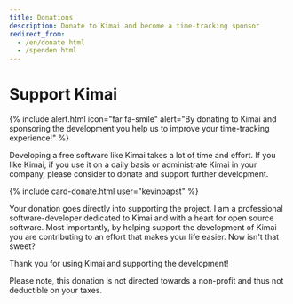 ```yaml
---
title: Donations
description: Donate to Kimai and become a time-tracking sponsor
redirect_from:
  - /en/donate.html
  - /spenden.html
---
```


# Support Kimai

{% include alert.html icon="far fa-smile" alert="By donating to Kimai and sponsoring the development you help us to improve your time-tracking experience!" %}

Developing a free software like Kimai takes a lot of time and effort.
If you like Kimai, if you use it on a daily basis or administrate Kimai in your company, please consider to donate and support further development.

{% include card-donate.html user="kevinpapst" %}

Your donation goes directly into supporting the project. I am a professional software-developer dedicated to Kimai and with a heart for open source software.
Most importantly, by helping support the development of Kimai you are contributing to an effort that makes your life easier. Now isn't that sweet?

Thank you for using Kimai and supporting the development!

Please note, this donation is not directed towards a non-profit and thus not deductible on your taxes.